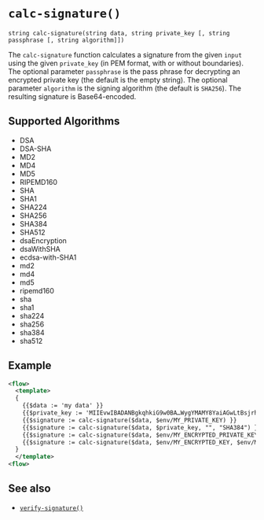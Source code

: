 # `calc-signature()`

```
string calc-signature(string data, string private_key [, string passphrase [, string algorithm]])
```

The `calc-signature` function calculates a signature from the given `input` using the given `private_key` (in PEM format, with or without boundaries).
The optional parameter `passphrase` is the pass phrase for decrypting an encrypted private key (the default is the empty string).
The optional parameter `algorithm` is the signing algorithm (the default is `SHA256`). The resulting signature is Base64-encoded.

## Supported Algorithms

* DSA
* DSA-SHA
* MD2
* MD4
* MD5
* RIPEMD160
* SHA
* SHA1
* SHA224
* SHA256
* SHA384
* SHA512
* dsaEncryption
* dsaWithSHA
* ecdsa-with-SHA1
* md2
* md4
* md5
* ripemd160
* sha
* sha1
* sha224
* sha256
* sha384
* sha512

## Example

```xml
<flow>
  <template>
  {
    {{$data := 'my data' }}
    {{$private_key := 'MIIEvwIBADANBgkqhkiG9w0BA…WygYMAMY8YaiAGwLtBsjrh7S12agaEQg=='}}
    {{$signature := calc-signature($data, $env/MY_PRIVATE_KEY) }}
    {{$signature := calc-signature($data, $private_key, "", "SHA384") }}
    {{$signature := calc-signature($data, $env/MY_ENCRYPTED_PRIVATE_KEY, $env/MY_PASSPHRASE) }}
    {{$signature := calc-signature($data, $env/MY_ENCRYPTED_KEY, $env/MY_PASSPHRASE, 'SHA512') }}
  }
  </template>
<flow>
```

## See also

* [`verify-signature()`](verify-signature.md)
